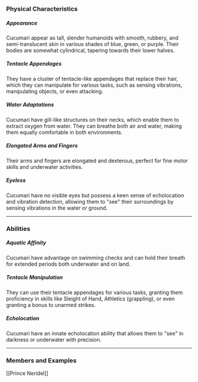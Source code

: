 ### Physical Characteristics

##### Appearance
Cucumari appear as tall, slender humanoids with smooth, rubbery, and semi-translucent skin in various shades of blue, green, or purple. Their bodies are somewhat cylindrical, tapering towards their lower halves.
##### Tentacle Appendages
They have a cluster of tentacle-like appendages that replace their hair, which they can manipulate for various tasks, such as sensing vibrations, manipulating objects, or even attacking.
##### Water Adaptations
Cucumari have gill-like structures on their necks, which enable them to extract oxygen from water. They can breathe both air and water, making them equally comfortable in both environments.
##### Elongated Arms and Fingers
Their arms and fingers are elongated and dexterous, perfect for fine motor skills and underwater activities.
##### Eyeless
Cucumari have no visible eyes but possess a keen sense of echolocation and vibration detection, allowing them to "see" their surroundings by sensing vibrations in the water or ground.

---
### Abilities

##### Aquatic Affinity
Cucumari have advantage on swimming checks and can hold their breath for extended periods both underwater and on land.
##### Tentacle Manipulation
They can use their tentacle appendages for various tasks, granting them proficiency in skills like Sleight of Hand, Athletics (grappling), or even granting a bonus to unarmed strikes.
##### Echolocation
Cucumari have an innate echolocation ability that allows them to "see" in darkness or underwater with precision.

---
### Members and Examples
[[Prince Neridel]]